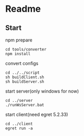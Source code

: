 # Readme

## Start

npm prepare

```
cd tools/converter
npm install
```

convert configs

```
cd ../../script
sh buildClient.sh
sh buildServer.sh
```

start server(only windows for now)

```
cd ../server
./runWsServer.bat
```

start client(need egret 5.2.33)

```
cd ../client
egret run -a
```
